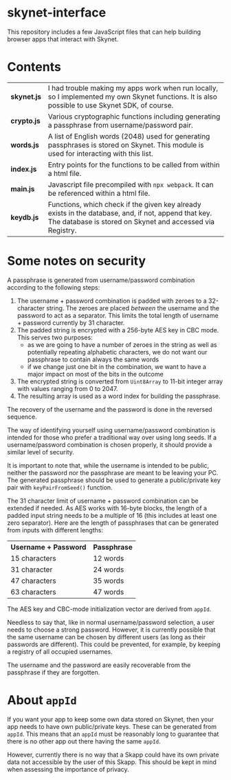 # skynet-interface
This repository includes a few JavaScript files that can help building browser apps that interact with Skynet.

# Contents
<table>
	<tr>
		<td><b>skynet.js</b></td>
		<td>I had trouble making my apps work when run locally, so I implemented my own Skynet functions. It is also possible to use Skynet SDK, of course.</td>
	</tr>
	<tr>
		<td><b>crypto.js</b></td>
		<td>Various cryptographic functions including generating a passphrase from username/password pair.</td>
	</tr>
	<tr>
		<td><b>words.js</b></td>
		<td>A list of English words (2048) used for generating passphrases is stored on Skynet. This module is used for interacting with this list.</td>
	</tr>
	<tr>
		<td><b>index.js</b></td>
		<td>Entry points for the functions to be called from within a html file.</td>
	</tr>
	<tr>
		<td><b>main.js</b></td>
		<td>Javascript file precompiled with <code>npx webpack</code>. It can be referenced within a html file.</td>
	</tr>
	<tr>
		<td><b>keydb.js</b></td>
		<td>Functions, which check if the given key already exists in the database, and, if not, append that key. The database is stored on Skynet and accessed via Registry.</td>
	</tr>
</table>

# Some notes on security
A passphrase is generated from username/password combination according to the following steps:
<ol>
	<li>The username + password combination is padded with zeroes to a 32-character string. The zeroes are placed <em>between</em> the username and the password to act as a separator. This limits the total length of username + password currently by 31 character.</li>
	<li>The padded string is encrypted with a 256-byte AES key in CBC mode. This serves two purposes:
		<ul>
			<li>as we are going to have a number of zeroes in the string as well as potentially repeating alphabetic characters, we do not want our passphrase to contain always the same words</li>
			<li>if we change just one bit in the combination, we want to have a major impact on most of the bits in the outcome</li>
		</ul>
	</li>
	<li>The encrypted string is converted from <code>Uint8Array</code> to 11-bit integer array with values ranging from 0 to 2047.</li>
	<li>The resulting array is used as a word index for building the passphrase.</li>
</ol>
<p>The recovery of the username and the password is done in the reversed sequence.</p>
<p>The way of identifying yourself using username/password combination is intended for those who prefer a traditional way over using long seeds. If a username/password combination is chosen properly, it should provide a similar level of security.</p>
<p>It is important to note that, while the username is intended to be public, neither the password nor the passphrase are meant to be leaving your PC. The generated passphrase should be used to generate a public/private key pair with <code>keyPairFromSeed()</code> function.</p>
<p>The 31 character limit of username + password combination can be extended if needed. As AES works with 16-byte blocks, the length of a padded input string needs to be a multiple of 16 (this includes at least one zero separator). Here are the length of passphrases that can be generated from inputs with different lengths:</p>
<table>
	<tr>
		<th>Username + Password</th>
		<th>Passphrase</th>
	</tr>
	<tr>
		<td>15 characters</td>
		<td>12 words</td>
	</tr>
	<tr>
		<td>31 character</td>
		<td>24 words</td>
	</tr>
	<tr>
		<td>47 characters</td>
		<td>35 words</td>
	</tr>
	<tr>
		<td>63 characters</td>
		<td>47 words</td>
	</tr>
</table>
<p>The AES key and CBC-mode initialization vector are derived from <code>appId</code>.</p>
<p>Needless to say that, like in normal username/password selection, a user needs to choose a strong password. However, it is currently possible that the same username can be chosen by different users (as long as their passwords are different). This could be prevented, for example, by keeping a registry of all occupied usernames.</p>
<p>The username and the password are easily recoverable from the passphrase if they are forgotten.</p>

# About <code>appId</code>
<p>If you want your app to keep some own data stored on Skynet, then your app needs to have own public/private keys. These can be generated from <code>appId</code>. This means that an <code>appId</code> must be reasonably long to guarantee that there is no other app out there having the same <code>appId</code>.</p>
<p>However, currently there is no way that a Skapp could have its own private data not accessible by the user of this Skapp. This should be kept in mind when assessing the importance of privacy.</p>
